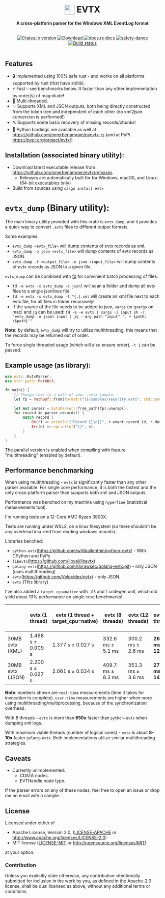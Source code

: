 <h1 align="center"><img style="padding:0;vertical-align:bottom;" height="32" width="32" src="/eventvwr.ico"/> EVTX</h1>
<div align="center">
 <p>
  <strong>
   A cross-platform parser for the Windows XML EventLog format
  </strong>
  
 </p>
</div>

<br />

<div align="center">
  <!-- Crates version -->
  <a href="https://crates.io/crates/evtx">
    <img src="https://img.shields.io/crates/v/evtx.svg?style=flat-square"
    alt="Crates.io version" />
  </a>
  <!-- Downloads -->
  <a href="https://crates.io/crates/evtx">
    <img src="https://img.shields.io/crates/d/evtx.svg?style=flat-square"
      alt="Download" />
  </a>
  <!-- docs.rs docs -->
  <a href="https://docs.rs/evtx">
    <img src="https://img.shields.io/badge/docs-latest-blue.svg?style=flat-square"
      alt="docs.rs docs" />
  </a>
   <a href="https://github.com/rust-secure-code/safety-dance/">
    <img src="https://img.shields.io/badge/unsafe-forbidden-success.svg"
      alt="safety-dance" />
  </a>
  <a href="https://dev.azure.com/benamram/evtx/_build/latest?definitionId=1&branchName=master">
    <img src="https://dev.azure.com/benamram/dfir/_apis/build/status/omerbenamram.evtx?branchName=master"
      alt="Build status" />
  </a>
</div>

</br>

## Features

 - 🔒 Implemented using 100% safe rust - and works on all platforms supported by rust (that have stdlib).
 - ⚡ Fast - see benchmarks below. It faster than any other implementation by order(s) of magnitude!
 - 🚀 Multi-threaded.
 - ✨ Supports XML and JSON outputs, both being directly constructed from the token tree and independent of each other (no xml2json conversion is performed!)
 - ⛏️ Supports some basic recovery of missing records/chunks!
 - 🐍 Python bindings are available as well at https://github.com/omerbenamram/pyevtx-rs (and at PyPi https://pypi.org/project/evtx/)

## Installation (associated binary utility):
  - Download latest executable release from https://github.com/omerbenamram/evtx/releases
    - Releases are automatically built for for Windows, macOS, and Linux. (64-bit executables only)
  - Build from sources using  `cargo install evtx`
  
# `evtx_dump` (Binary utility):
The main binary utility provided with this crate is `evtx_dump`, and it provides a quick way to convert `.evtx` files to 
different output formats.

Some examples
  - `evtx_dump <evtx_file>` will dump contents of evtx records as xml.
  - `evtx_dump -o json <evtx_file>` will dump contents of evtx records as JSON. 
  - `evtx_dump -f <output_file> -o json <input_file>` will dump contents of evtx records as JSON to a given file.

`evtx_dump` can be combined with [fd](https://github.com/sharkdp/fd) for convinient batch processing of files:
  - `fd -e evtx -x evtx_dump -o jsonl` will scan a folder and dump all evtx files to a single jsonlines file.
  - `fd -e evtx -x evtx_dump -f "{.}.xml` will create an xml file next to each evtx file, for all files in folder recursively!
  - If the source of the file needs to be added to json, `xargs` (or `gxargs` on mac) and `jq` can be used: `fd -a -e evtx | xargs -I input sh -c "evtx_dump -o jsonl input | jq --arg path "input" '. + {path: \$path}'"`
  
**Note:** by default, `evtx_dump` will try to utilize multithreading, this means that the records may be returned out of order.

To force single threaded usage (which will also ensure order), `-t 1` can be passed.

## Example usage (as library):
```rust
use evtx::EvtxParser;
use std::path::PathBuf;

fn main() {
    // Change this to a path of your .evtx sample. 
    let fp = PathBuf::from(format!("{}/samples/security.evtx", std::env::var("CARGO_MANIFEST_DIR").unwrap())); 
    
    let mut parser = EvtxParser::from_path(fp).unwrap();
    for record in parser.records() {
        match record {
            Ok(r) => println!("Record {}\n{}", r.event_record_id, r.data),
            Err(e) => eprintln!("{}", e),
        }
    }
}
```

The parallel version is enabled when compiling with feature "multithreading" (enabled by default).

## Performance benchmarking

When using multithreading - `evtx` is significantly faster than any other parser available.
For single core performance, it is both the fastest and the only cross-platform parser than supports both xml and JSON outputs.

Performance was benched on my machine using `hyperfine` (statistical measurements tool).

I'm running tests on a 12-Core AMD Ryzen 3900X.

Tests are running under WSL2, on a linux filesystem (so there shouldn't be any overhead incurred from reading windows mounts).

Libraries benched:

- `python-evtx`(https://github.com/williballenthin/python-evtx) - With CPython and PyPy
- `libevtx`(https://github.com/libyal/libevtx)
- `golang-evtx`(https://github.com/0xrawsec/golang-evtx.git) - only JSON (uses multithreading)
- `evtx`(https://github.com/Velocidex/evtx) - only JSON.
- `evtx` (This library)

I've also added a `target_cpu=native` with `-O3` and 1 codegen unit, which did yield about 10% performance on single core benchmarks!

|                  | evtx (1 thread)      | evtx (1 thread + target_cpu=native) | evtx (8 threads)      | evtx (12 threads)     | evtx (24 threads)         | libevtx (C)          | velocidex/evtx (go)  | golang-evtx (multithreading) | python-evtx (CPython 3.7.6) | python-evtx (PyPy 7.3.0) |
|------------------|----------------------|-------------------------------------|-----------------------|-----------------------|---------------------------|----------------------|----------------------|------------------------------------|-----------------------------|--------------------------|
| 30MB evtx (XML)  | 1.468 s  ±   0.009 s | 1.377 s  ±   0.027 s                | 332.6 ms  ±    5.1 ms | 300.2 ms  ±    2.6 ms | **261.6 ms  ±   12.6 ms** | 4.509 s  ±   0.100 s | No support           | No support                         | 4m11.046s (ran once)        | 1m12.828s (ran once)     |
| 30MB evtx (JSON) | 2.200 s  ±   0.027 s | 2.061 s  ±   0.034 s                | 409.7 ms  ±    8.3 ms | 351.3 ms  ±    3.6 ms | **272.8 ms  ±   14.3 ms** | No support           | 5.587 s  ±   0.086 s | 2.216 s  ±   0.027 s               | No support                  | No support               |

**Note**: numbers shown are `real-time` measurements (time it takes for invocation to complete). `user-time` measurements are higher when more using multithreading/multiprocessing, because of the synchronization overhead.

With 8 threads - `evtx` is more than **650x** faster than `python-evtx` when dumping xml logs.

With maximum viable threads (number of logical cores) - `evtx` is about **8-10x** faster `golang-evtx`. Both implementations utilize similar multithreading strategies.

## Caveats

- Currently unimplemented:
   - CDATA nodes.
   - EVTHandle node type.

If the parser errors on any of these nodes, feel free to open an issue or drop me an email with a sample.

## License

Licensed under either of

 * Apache License, Version 2.0, ([LICENSE-APACHE](LICENSE-APACHE) or http://www.apache.org/licenses/LICENSE-2.0)
 * MIT license ([LICENSE-MIT](LICENSE-MIT) or http://opensource.org/licenses/MIT)

at your option.

### Contribution

Unless you explicitly state otherwise, any contribution intentionally submitted
for inclusion in the work by you, as defined in the Apache-2.0 license, shall be dual licensed as above, without any
additional terms or conditions.
